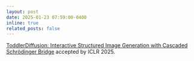 ```yaml
---
layout: post
date: 2025-01-23 07:59:00-0400
inline: true
related_posts: false
---
```



[ToddlerDiffusion: Interactive Structured Image Generation with Cascaded Schrödinger Bridge](https://arxiv.org/abs/2311.14542) accepted by ICLR 2025. 